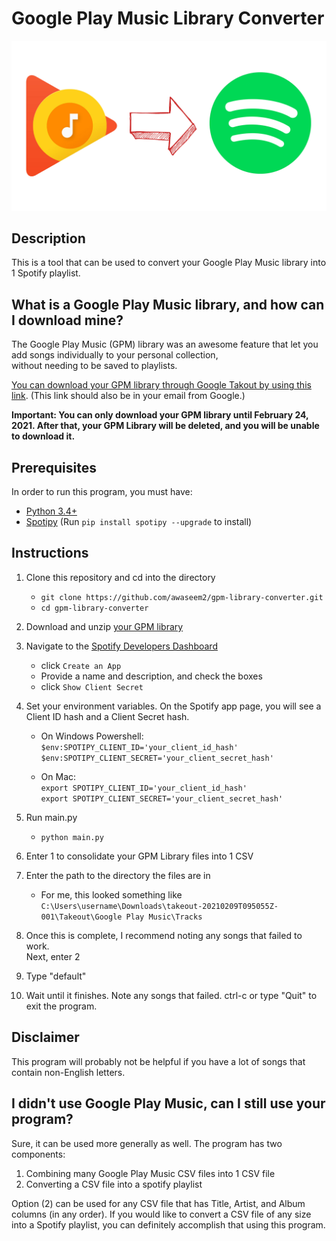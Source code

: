 # Google Play Music Library Converter

![icon](icon.png)

## Description

This is a tool that can be used to convert your Google Play Music library into 1 Spotify playlist.

## What is a Google Play Music library, and how can I download mine?

The Google Play Music (GPM) library was an awesome feature that let you add songs individually to your personal collection,  
without needing to be saved to playlists. 

[You can download your GPM library through Google Takout by using this link](https://takeout.google.com/settings/takeout/custom/play_music?gar=1). 
(This link should also be in your email from Google.)

**Important: You can only download your GPM library until February 24, 2021.
After that, your GPM Library will be deleted, and you will be unable to download it.**

## Prerequisites

In order to run this program, you must have:
- [Python 3.4+](https://www.python.org/downloads/)
- [Spotipy](https://spotipy.readthedocs.io/en/2.16.1/?highlight=spotify#installation) (Run `pip install spotipy --upgrade` to install)

## Instructions

1. Clone this repository and cd into the directory
    - `git clone https://github.com/awaseem2/gpm-library-converter.git`
    - `cd gpm-library-converter`

1. Download and unzip [your GPM library](https://takeout.google.com/settings/takeout/custom/play_music?gar=1)

2. Navigate to the [Spotify Developers Dashboard](https://developer.spotify.com/dashboard/applications)
    - click `Create an App`
    - Provide a name and description, and check the boxes
    - click `Show Client Secret`

3. Set your environment variables. On the Spotify app page, you will see a Client ID hash and a Client Secret hash.
    - On Windows Powershell:  
        `$env:SPOTIPY_CLIENT_ID='your_client_id_hash'`  
        `$env:SPOTIPY_CLIENT_SECRET='your_client_secret_hash'`  

    - On Mac:  
        `export SPOTIPY_CLIENT_ID='your_client_id_hash'`  
        `export SPOTIPY_CLIENT_SECRET='your_client_secret_hash'`  

4. Run main.py
    - `python main.py`

5. Enter 1 to consolidate your GPM Library files into 1 CSV

6. Enter the path to the directory the files are in
    - For me, this looked something like  
    `C:\Users\username\Downloads\takeout-20210209T095055Z-001\Takeout\Google Play Music\Tracks`

7. Once this is complete, I recommend noting any songs that failed to work.  
Next, enter 2

8. Type "default"

9. Wait until it finishes. Note any songs that failed. ctrl-c or type "Quit" to exit the program.

## Disclaimer

This program will probably not be helpful if you have a lot of songs that contain non-English letters.

## I didn't use Google Play Music, can I still use your program?

Sure, it can be used more generally as well. The program has two components:
1. Combining many Google Play Music CSV files into 1 CSV file
2. Converting a CSV file into a spotify playlist

Option (2) can be used for any CSV file that has Title, Artist, and Album columns (in any order).
If you would like to convert a CSV file of any size into a Spotify playlist, you can definitely
accomplish that using this program.